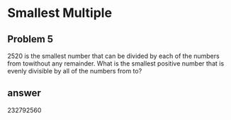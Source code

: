 # Smallest Multiple
Problem 5
---

2520 is the smallest number that can be divided by each of the numbers from towithout any remainder.
What is the smallest positive number that is evenly divisible by all of the numbers from to?
    
answer
---
 232792560